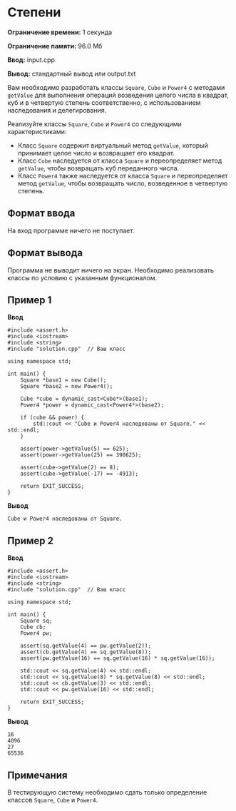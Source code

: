 # Степени

**Ограничение времени:** 1 секунда

**Ограничение памяти:** 96.0 Мб

**Ввод:** input.cpp

**Вывод:** стандартный вывод или output.txt

Вам необходимо разработать классы `Square`, `Cube` и `Power4` с методами `getValue` для выполнения операций возведения целого числа в квадрат, куб и в четвертую степень соответственно, с использованием наследования и делегирования.

Реализуйте классы `Square`, `Cube` и `Power4` со следующими характеристиками:

*   Класс `Square` содержит виртуальный метод `getValue`, который принимает целое число и возвращает его квадрат.
*   Класс `Cube` наследуется от класса `Square` и переопределяет метод `getValue`, чтобы возвращать куб переданного числа.
*   Класс `Power4` также наследуется от класса `Square` и переопределяет метод `getValue`, чтобы возвращать число, возведенное в четвертую степень.

## Формат ввода

На вход программе ничего не поступает.

## Формат вывода

Программа не выводит ничего на экран. Необходимо реализовать классы по условию с указанным функционалом.

## Пример 1

**Ввод**

```
#include <assert.h>
#include <iostream>
#include <string>
#include "solution.cpp"  // Ваш класс

using namespace std;

int main() {
    Square *base1 = new Cube();
    Square *base2 = new Power4();

    Cube *cube = dynamic_cast<Cube*>(base1);
    Power4 *power = dynamic_cast<Power4*>(base2);

    if (cube && power) {
        std::cout << "Cube и Power4 наследованы от Square." << std::endl;
    }

    assert(power->getValue(5) == 625);
    assert(power->getValue(25) == 390625);

    assert(cube->getValue(2) == 8);
    assert(cube->getValue(-17) == -4913);

    return EXIT_SUCCESS;
}
```

**Вывод**

```
Cube и Power4 наследованы от Square.
```

## Пример 2

**Ввод**

```
#include <assert.h>
#include <iostream>
#include <string>
#include "solution.cpp"  // Ваш класс

using namespace std;

int main() {
    Square sq;
    Cube cb;
    Power4 pw;

    assert(sq.getValue(4) == pw.getValue(2));
    assert(cb.getValue(4) == sq.getValue(8));
    assert(pw.getValue(16) == sq.getValue(16) * sq.getValue(16));

    std::cout << sq.getValue(4) << std::endl;
    std::cout << sq.getValue(8) * sq.getValue(8) << std::endl;
    std::cout << cb.getValue(3) << std::endl;
    std::cout << pw.getValue(16) << std::endl;

    return EXIT_SUCCESS;
}
```

**Вывод**

```
16
4096
27
65536
```

## Примечания

В тестирующую систему необходимо сдать только определение классов `Square`, `Cube` и `Power4`.